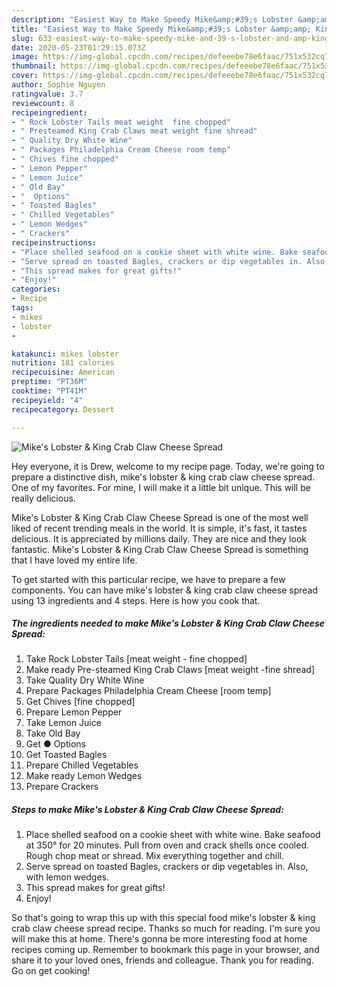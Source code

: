 ```yaml
---
description: "Easiest Way to Make Speedy Mike&amp;#39;s Lobster &amp;amp; King Crab Claw Cheese Spread"
title: "Easiest Way to Make Speedy Mike&amp;#39;s Lobster &amp;amp; King Crab Claw Cheese Spread"
slug: 633-easiest-way-to-make-speedy-mike-and-39-s-lobster-and-amp-king-crab-claw-cheese-spread
date: 2020-05-23T01:29:15.073Z
image: https://img-global.cpcdn.com/recipes/defeeebe78e6faac/751x532cq70/mikes-lobster-king-crab-claw-cheese-spread-recipe-main-photo.jpg
thumbnail: https://img-global.cpcdn.com/recipes/defeeebe78e6faac/751x532cq70/mikes-lobster-king-crab-claw-cheese-spread-recipe-main-photo.jpg
cover: https://img-global.cpcdn.com/recipes/defeeebe78e6faac/751x532cq70/mikes-lobster-king-crab-claw-cheese-spread-recipe-main-photo.jpg
author: Sophie Nguyen
ratingvalue: 3.7
reviewcount: 8
recipeingredient:
- " Rock Lobster Tails meat weight  fine chopped"
- " Presteamed King Crab Claws meat weight fine shread"
- " Quality Dry White Wine"
- " Packages Philadelphia Cream Cheese room temp"
- " Chives fine chopped"
- " Lemon Pepper"
- " Lemon Juice"
- " Old Bay"
- "  Options"
- " Toasted Bagles"
- " Chilled Vegetables"
- " Lemon Wedges"
- " Crackers"
recipeinstructions:
- "Place shelled seafood on a cookie sheet with white wine. Bake seafood at 350° for 20 minutes. Pull from oven and crack shells once cooled. Rough chop meat or shread. Mix everything together and chill."
- "Serve spread on toasted Bagles, crackers or dip vegetables in. Also, with lemon wedges."
- "This spread makes for great gifts!"
- "Enjoy!"
categories:
- Recipe
tags:
- mikes
- lobster
- 

katakunci: mikes lobster  
nutrition: 181 calories
recipecuisine: American
preptime: "PT36M"
cooktime: "PT41M"
recipeyield: "4"
recipecategory: Dessert

---
```



![Mike&#39;s Lobster &amp; King Crab Claw Cheese Spread](https://img-global.cpcdn.com/recipes/defeeebe78e6faac/751x532cq70/mikes-lobster-king-crab-claw-cheese-spread-recipe-main-photo.jpg)

Hey everyone, it is Drew, welcome to my recipe page. Today, we're going to prepare a distinctive dish, mike&#39;s lobster &amp; king crab claw cheese spread. One of my favorites. For mine, I will make it a little bit unique. This will be really delicious.



Mike&#39;s Lobster &amp; King Crab Claw Cheese Spread is one of the most well liked of recent trending meals in the world. It is simple, it's fast, it tastes delicious. It is appreciated by millions daily. They are nice and they look fantastic. Mike&#39;s Lobster &amp; King Crab Claw Cheese Spread is something that I have loved my entire life.


To get started with this particular recipe, we have to prepare a few components. You can have mike&#39;s lobster &amp; king crab claw cheese spread using 13 ingredients and 4 steps. Here is how you cook that.

<!--inarticleads1-->

##### The ingredients needed to make Mike&#39;s Lobster &amp; King Crab Claw Cheese Spread:

1. Take  Rock Lobster Tails [meat weight - fine chopped]
1. Make ready  Pre-steamed King Crab Claws [meat weight -fine shread]
1. Take  Quality Dry White Wine
1. Prepare  Packages Philadelphia Cream Cheese [room temp]
1. Get  Chives [fine chopped]
1. Prepare  Lemon Pepper
1. Take  Lemon Juice
1. Take  Old Bay
1. Get  ● Options
1. Get  Toasted Bagles
1. Prepare  Chilled Vegetables
1. Make ready  Lemon Wedges
1. Prepare  Crackers




<!--inarticleads2-->

##### Steps to make Mike&#39;s Lobster &amp; King Crab Claw Cheese Spread:

1. Place shelled seafood on a cookie sheet with white wine. Bake seafood at 350° for 20 minutes. Pull from oven and crack shells once cooled. Rough chop meat or shread. Mix everything together and chill.
1. Serve spread on toasted Bagles, crackers or dip vegetables in. Also, with lemon wedges.
1. This spread makes for great gifts!
1. Enjoy!




So that's going to wrap this up with this special food mike&#39;s lobster &amp; king crab claw cheese spread recipe. Thanks so much for reading. I'm sure you will make this at home. There's gonna be more interesting food at home recipes coming up. Remember to bookmark this page in your browser, and share it to your loved ones, friends and colleague. Thank you for reading. Go on get cooking!
